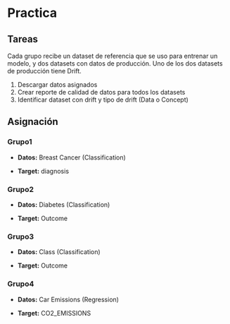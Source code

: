 # Practica

## Tareas

Cada grupo recibe un dataset de referencia que se uso para entrenar un modelo, y dos datasets con datos de producción.
Uno de los dos datasets de producción tiene Drift.

1. Descargar datos asignados
2. Crear reporte de calidad de datos para todos los datasets
3. Identificar dataset con drift y tipo de drift (Data o Concept)

## Asignación

### Grupo1

- **Datos:** Breast Cancer (Classification)

- **Target:** diagnosis
### Grupo2


- **Datos:** Diabetes (Classification)

- **Target:** Outcome

### Grupo3


- **Datos:** Class (Classification)

- **Target:** Outcome
### Grupo4


- **Datos:** Car Emissions (Regression)

- **Target:** CO2_EMISSIONS
